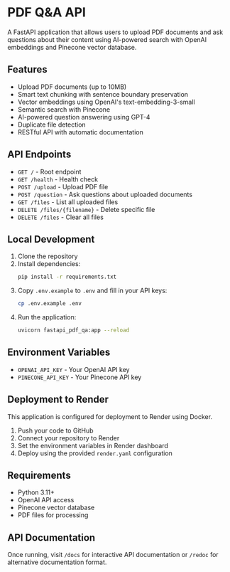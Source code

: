 # PDF Q&A API

A FastAPI application that allows users to upload PDF documents and ask questions about their content using AI-powered search with OpenAI embeddings and Pinecone vector database.

## Features

- Upload PDF documents (up to 10MB)
- Smart text chunking with sentence boundary preservation
- Vector embeddings using OpenAI's text-embedding-3-small
- Semantic search with Pinecone
- AI-powered question answering using GPT-4
- Duplicate file detection
- RESTful API with automatic documentation

## API Endpoints

- `GET /` - Root endpoint
- `GET /health` - Health check
- `POST /upload` - Upload PDF file
- `POST /question` - Ask questions about uploaded documents
- `GET /files` - List all uploaded files
- `DELETE /files/{filename}` - Delete specific file
- `DELETE /files` - Clear all files

## Local Development

1. Clone the repository
2. Install dependencies:
   ```bash
   pip install -r requirements.txt
   ```
3. Copy `.env.example` to `.env` and fill in your API keys:
   ```bash
   cp .env.example .env
   ```
4. Run the application:
   ```bash
   uvicorn fastapi_pdf_qa:app --reload
   ```

## Environment Variables

- `OPENAI_API_KEY` - Your OpenAI API key
- `PINECONE_API_KEY` - Your Pinecone API key

## Deployment to Render

This application is configured for deployment to Render using Docker.

1. Push your code to GitHub
2. Connect your repository to Render
3. Set the environment variables in Render dashboard
4. Deploy using the provided `render.yaml` configuration

## Requirements

- Python 3.11+
- OpenAI API access
- Pinecone vector database
- PDF files for processing

## API Documentation

Once running, visit `/docs` for interactive API documentation or `/redoc` for alternative documentation format.
